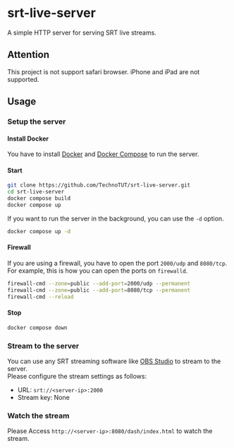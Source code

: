# srt-live-server
A simple HTTP server for serving SRT live streams.

## Attention
This project is not support safari browser.
iPhone and iPad are not supported.

## Usage
### Setup the server
#### Install Docker
You have to install [Docker](https://docs.docker.com/get-docker/) and [Docker Compose](https://docs.docker.com/compose/install/) to run the server.  

#### Start
```bash
git clone https://github.com/TechnoTUT/srt-live-server.git
cd srt-live-server
docker compose build
docker compose up
```
If you want to run the server in the background, you can use the `-d` option.
```bash
docker compose up -d
```

#### Firewall
If you are using a firewall, you have to open the port `2000/udp` and `8080/tcp`.
For example, this is how you can open the ports on `firewalld`.
```bash
firewall-cmd --zone=public --add-port=2000/udp --permanent
firewall-cmd --zone=public --add-port=8080/tcp --permanent
firewall-cmd --reload
```

#### Stop
```bash
docker compose down
```

### Stream to the server
You can use any SRT streaming software like [OBS Studio](https://obsproject.com/) to stream to the server.  
Please configure the stream settings as follows:
- URL: `srt://<server-ip>:2000`
- Stream key: None

### Watch the stream
Please Access `http://<server-ip>:8080/dash/index.html` to watch the stream.